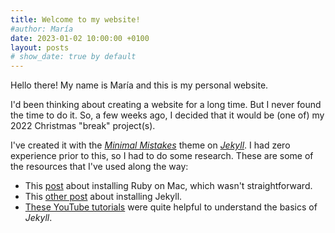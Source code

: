 ```yaml
---
title: Welcome to my website!
#author: María
date: 2023-01-02 10:00:00 +0100
layout: posts
# show_date: true by default
---
```


Hello there! My name is María and this is my personal website. 

I'd been thinking about creating a website for a long time. But I never found the time to do it. So, a few weeks ago, I decided that it would be (one of) my 2022 Christmas "break" project(s).

I've created it with the [_Minimal Mistakes_](https://mmistakes.github.io/minimal-mistakes/) theme on [_Jekyll_](https://jekyllrb.com). I had zero experience prior to this, so I had to do some research. These are some of the resources that I've used along the way:
- This [post](https://www.moncefbelyamani.com/how-to-install-xcode-homebrew-git-rvm-ruby-on-mac/) about installing Ruby on Mac, which wasn't straightforward. 
- This [other post](https://jekyllrb.com/docs/installation/macos/) about installing Jekyll.
- [These YouTube tutorials](https://www.youtube.com/watch?v=T1itpPvFWHI&list=PLLAZ4kZ9dFpOPV5C5Ay0pHaa0RJFhcmcB) were quite helpful to understand the basics of _Jekyll_.

